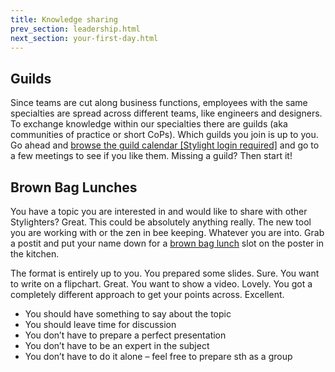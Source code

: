 ```yaml
---
title: Knowledge sharing
prev_section: leadership.html
next_section: your-first-day.html
---
```


## Guilds

Since teams are cut along business functions, employees with the same specialties are spread across different teams, like engineers and designers. To exchange knowledge within our specialties there are guilds (aka communities of practice or short CoPs). Which guilds you join is up to you. Go ahead and [browse the guild calendar [Stylight login required]](https://www.google.com/calendar/render?cid=stylight.de_3sci6nglq00utd2d6ocdml1938@group.calendar.google.com) and go to a few meetings to see if you like them. Missing a guild? Then start it!

## Brown Bag Lunches

You have a topic you are interested in and would like to share with other Stylighters? Great. This could be absolutely anything really. The new tool you are working with or the zen in bee keeping. Whatever you are into. Grab a postit and put your name down for a [brown bag lunch](http://engineering.stylight.com/run-brown-bag-lunches/) slot on the poster in the kitchen.

The format is entirely up to you. You prepared some slides. Sure. You want to write on a flipchart. Great. You want to show a video. Lovely. You got a completely different approach to get your points across. Excellent.

* You should have something to say about the topic
* You should leave time for discussion
* You don’t have to prepare a perfect presentation
* You don’t have to be an expert in the subject
* You don’t have to do it alone – feel free to prepare sth as a group
